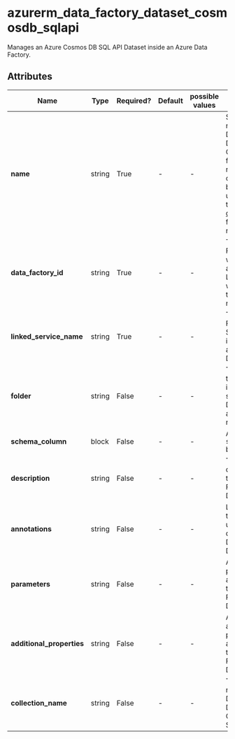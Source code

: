 # azurerm_data_factory_dataset_cosmosdb_sqlapi

Manages an Azure Cosmos DB SQL API Dataset inside an Azure Data Factory.

## Attributes

| Name | Type | Required? | Default  | possible values | Description |
| ---- | ---- | --------- | -------- | ----------- | ----------- |
| **name** | string | True | -  |  -  | Specifies the name of the Data Factory Dataset. Changing this forces a new resource to be created. Must be globally unique. See the [Microsoft documentation](https://docs.microsoft.com/azure/data-factory/naming-rules) for all restrictions. | 
| **data_factory_id** | string | True | -  |  -  | The Data Factory ID in which to associate the Linked Service with. Changing this forces a new resource. | 
| **linked_service_name** | string | True | -  |  -  | The Data Factory Linked Service name in which to associate the Dataset with. | 
| **folder** | string | False | -  |  -  | The folder that this Dataset is in. If not specified, the Dataset will appear at the root level. | 
| **schema_column** | block | False | -  |  -  | A `schema_column` block. | 
| **description** | string | False | -  |  -  | The description for the Data Factory Dataset. | 
| **annotations** | string | False | -  |  -  | List of tags that can be used for describing the Data Factory Dataset. | 
| **parameters** | string | False | -  |  -  | A map of parameters to associate with the Data Factory Dataset. | 
| **additional_properties** | string | False | -  |  -  | A map of additional properties to associate with the Data Factory Dataset. | 
| **collection_name** | string | False | -  |  -  | The collection name of the Data Factory Dataset Azure Cosmos DB SQL API. | 

